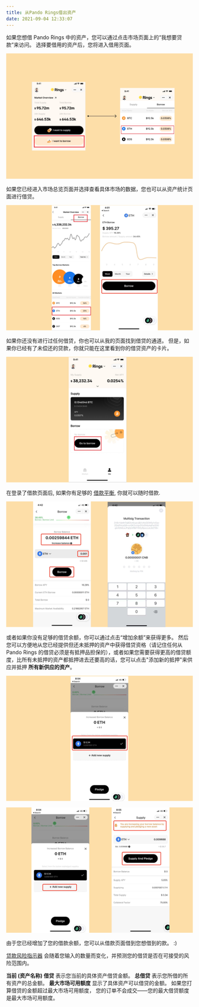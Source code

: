 ```yaml
---
title: 从Pando Rings借出资产
date: 2021-09-04 12:33:07
---
```


如果您想借 Pando Rings 中的资产，您可以通过点击市场页面上的“我想要贷款”来访问。 选择要借用的资产后，您将进入借用页面。

![](../assets/borrow1.jpg)

如果您已经进入市场总览页面并选择查看具体市场的数据，您也可以从资产统计页面进行借贷。

![](../assets/borrow2.jpg)

如果你还没有进行过任何借贷，你也可以从我的页面找到借贷的通道。 但是，如果你已经有了未偿还的贷款，你就只能在这里看到你的借贷资产的卡片。

![](../assets/borrow3.jpg)

在登录了借款页面后, 如果你有足够的 [借款平衡](../key-concepts/glossary), 你就可以随时借款.

![](../assets/borrow4.jpg)

或者如果你没有足够的借贷余额，你可以通过点击“增加余额”来获得更多。 然后您可以方便地从您已经提供但还未抵押的资产中获得借贷资格（请记住任何从 Pando Rings 的借贷必须是有抵押品担保的），或者如果您需要获得更高的借贷额度，比所有未抵押的资产都抵押进去还要高的话，您可以点击"添加新的抵押"来供应并抵押 **所有新供应的资产**。

![](../assets/borrow5.jpg)

![](../assets/borrow6.jpg)

由于您已经增加了您的借款余额，您可以从借款页面借到您想借到的款。 :)

[贷款风险指示器](../key-concepts/loan-risk-indicator) 会随着您输入的数量而变化，并预测您的借贷是否在可接受的风险范围内。

**当前 (资产名称) 借贷** 表示您当前的具体资产借贷金额。 **总借贷** 表示您所借的所有资产的总金额。 **最大市场可用额度** 显示了具体资产可以借贷的金额。 如果您打算借贷的金额超过最大市场可用额度， 您的订单不会成交——您的最大借贷额度是最大市场可用额度。





